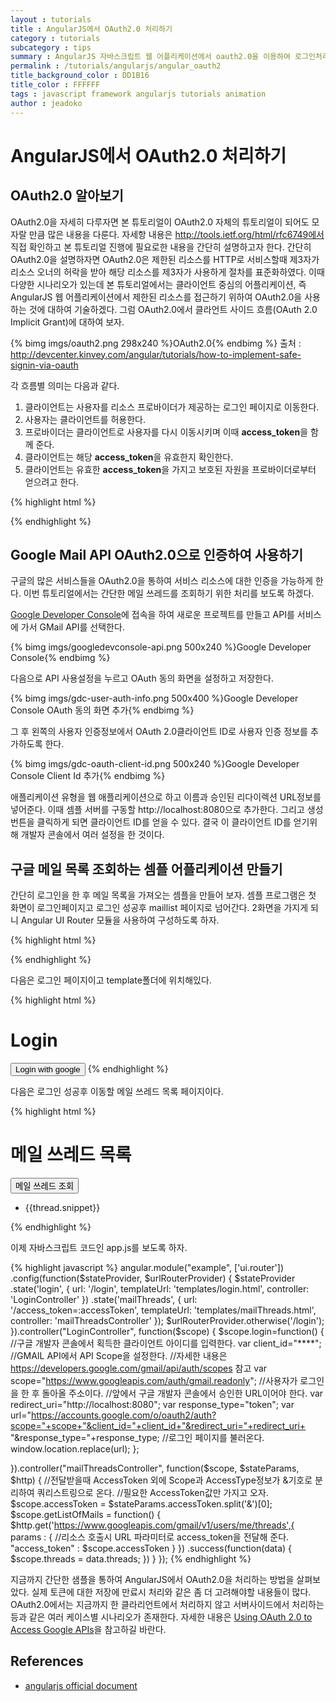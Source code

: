 ```yaml
---
layout : tutorials
title : AngularJS에서 OAuth2.0 처리하기
category : tutorials
subcategory : tips
summary : AngularJS 자바스크립트 웹 어플리케이션에서 oauth2.0을 이용하여 로그인처리를 하는 방법을 알아본다.
permalink : /tutorials/angularjs/angular_oauth2
title_background_color : DD1B16
title_color : FFFFFF
tags : javascript framework angularjs tutorials animation
author : jeadoko
---
```


# AngularJS에서 OAuth2.0 처리하기

## OAuth2.0 알아보기

OAuth2.0을 자세히 다루자면 본 튜토리얼이 OAuth2.0 자체의 튜토리얼이 되어도 모자랄 만큼 많은 내용을 다룬다. 자세항 내용은 http://tools.ietf.org/html/rfc6749에서 직접 확인하고 본 튜토리얼 진행에 필요로한 내용을 간단히 설명하고자 한다.
간단히 OAuth2.0을 설명하자면 OAuth2.0은 제한된 리소스를 HTTP로 서비스할때 제3자가 리소스 오너의 허락을 받아 해당 리소스를 제3자가 사용하게 절차를 표준화하였다. 이때 다양한 시나리오가 있는데 본 튜토리얼에서는 클라이언트 중심의 어플리케이션, 즉 AngularJS 웹 어플리케이션에서 제한된 리소스를 접근하기 위하여 OAuth2.0을 사용하는 것에 대하여 기술하겠다. 그럼 OAuth2.0에서 클라언트 사이드 흐름(OAuth 2.0 Implicit Grant)에 대하여 보자.

{% bimg imgs/oauth2.png 298x240 %}OAuth2.0{% endbimg %}
출처 : http://devcenter.kinvey.com/angular/tutorials/how-to-implement-safe-signin-via-oauth

각 흐름별 의미는 다음과 같다.

1. 클라이언트는 사용자를 리소스 프로바이더가 제공하는 로그인 페이지로 이동한다.
2. 사용자는 클라이언트를 허용한다.
3. 프로바이더는 클라이언트로 사용자를 다시 이동시키며 이때 **access_token**을 함께 준다.
4. 클라이언트는 해당 **access_token**을 유효한지 확인한다.
5. 클라이언트는 유효한 **access_token**을 가지고 보호된 자원을 프로바이더로부터 얻으려고 한다.

{% highlight html %}
<head>
 <meta charset="UTF-8">
 <title>사용자 관리 DEMO APP</title>
 <link rel="stylesheet" href="libs/bootstrap/css/bootstrap.min.css">
 <link rel="stylesheet" href="resources/app.css">
 <script type="text/javascript" src="libs/angular/angular.js"></script>
 <script type="text/javascript" src="libs/angular/angular-animate.js"></script>
 <!-- 애니메이션 기능을 위해 angular-animate.js 파일을 추가해 준다. -->
 <script type="text/javascript" src="libs/angular/angular-cookies.js"></script>
 <script type="text/javascript" src="libs/ui-bootstrap/ui-bootstrap-0.8.0.js"></script>
 <script type="text/javascript" src="libs/ui-bootstrap/ui-bootstrap-tpls-0.8.0.js"></script>
 <script type="text/javascript" src="app.js"></script>
</head>
{% endhighlight %}

## Google Mail API OAuth2.0으로 인증하여 사용하기

구글의 많은 서비스들을 OAuth2.0을 통하여 서비스 리소스에 대한 인증을 가능하게 한다. 이번 튜토리얼에서는 간단한 메일 쓰레드를 조회하기 위한 처리를 보도록 하겠다.

[Google Developer Console](https://console.developers.google.com/)에 접속을 하여 새로운 프로젝트를 만들고 API를 서비스에 가서 GMail API를 선택한다. 

{% bimg imgs/googledevconsole-api.png 500x240 %}Google Developer Console{% endbimg %}


다음으로 API 사용설정을 누르고 OAuth 동의 화면을 설정하고 저장한다. 

{% bimg imgs/gdc-user-auth-info.png 500x400 %}Google Developer Console OAuth 동의 화면 추가{% endbimg %}

그 후 왼쪽의 사용자 인증정보에서 OAuth 2.0클라이언트 ID로 사용자 인증 정보를 추가하도록 한다.

{% bimg imgs/gdc-oauth-client-id.png 500x240 %}Google Developer Console Client Id 추가{% endbimg %}
 
애플리케이션 유형을 웹 애플리케이션으로 하고 이름과 승인된 리다이렉션 URL정보를 넣어준다. 이때 셈플 서버를 구동할 http://localhost:8080으로 추가한다. 그리고 생성 번튼을 클릭하게 되면 클라이언트 ID를 얻을 수 있다. 결국 이 클라이언트 ID를 얻기위해 개발자 콘솔에서 여러 설정을 한 것이다.

## 구글 메일 목록 조회하는 셈플 어플리케이션 만들기

간단히 로그인을 한 후 메일 목록을 가져오는 셈플을 만들어 보자. 셈플 프로그램은 첫 화면이 로그인페이지고 로그인 성공후 maillist 페이지로 넘어간다. 2화면을 가지게 되니 Angular UI Router 모듈을 사용하여 구성하도록 하자.

{% highlight html %}
<!DOCTYPE html>
<html lang="en" ng-app="example">
<head>
  <meta charset="UTF-8">
  <title>AngularJS OAuth2.0 Demo</title>
  <link rel="stylesheet" href="bower_components/bootstrap/dist/css/bootstrap.css">
</head>
<body>
  <div class="container">
    <div ui-view></div>
  </div>
  <script src="bower_components/angular/angular.js"></script>
  <script src="bower_components/angular-ui-router/release/angular-ui-router.js"></script>
  <script src="app.js"></script>
</body>
</html>
{% endhighlight %}

다음은 로그인 페이지이고 template폴더에 위치해있다.

{% highlight html %}
<h1>Login</h1>
<button ng-click="login()">Login with google</button>
{% endhighlight %}

다음은 로그인 성공후 이동할 메일 쓰레드 목록 페이지이다.

{% highlight html %}
<h1>메일 쓰레드 목록</h1>
  <div class="row">
    <button type="button" class="btn btn-default pull-right" ng-click="getListOfMails()" >메일 쓰레드 조회</button>
  </div>
  <div class="row">
    <ul class="list-group">
      <li ng-repeat="thread in threads" class="list-group-item">{{thread.snippet}}</li>
    </ul>
  </div>
</div>
{% endhighlight %}

이제 자바스크립트 코드인 app.js를 보도록 하자.

{% highlight javascript %}
angular.module("example", ['ui.router'])
 .config(function($stateProvider, $urlRouterProvider) {
    $stateProvider
        .state('login', {
            url: '/login',
            templateUrl: 'templates/login.html',
            controller: 'LoginController'
        })
        .state('mailThreads', {
            url: '/access_token=:accessToken',
            templateUrl: 'templates/mailThreads.html',
            controller: 'mailThreadsController'
        });
    $urlRouterProvider.otherwise('/login');
 }).controller("LoginController", function($scope) {
  $scope.login=function() {
      //구글 개발자 콘솔에서 획득한 클라이언트 아이디를 입력한다.
      var client_id="****";
      //GMAIL API에서 API Scope을 설정한다.
      //자세한 내용은 https://developers.google.com/gmail/api/auth/scopes 참고
      var scope="https://www.googleapis.com/auth/gmail.readonly";
      //사용자가 로그인을 한 후 돌아올 주소이다.
      //앞에서 구글 개발자 콘솔에서 승인한 URL이어야 한다.
      var redirect_uri="http://localhost:8080";
      var response_type="token";
      var url="https://accounts.google.com/o/oauth2/auth?scope="+scope+"&client_id="+client_id+"&redirect_uri="+redirect_uri+
      "&response_type="+response_type;
      //로그인 페이지를 불러온다.
      window.location.replace(url);
     };
 
}).controller("mailThreadsController", function($scope, $stateParams, $http) {
    //전달받을때 AccessToken 외에 Scope과 AccessType정보가 &기호로 분리하여 쿼리스트링으로 온다.
    //필요한 AccessToken값만 가지고 오자.
    $scope.accessToken = $stateParams.accessToken.split('&')[0]; 
    $scope.getListOfMails = function() {
     $http.get('https://www.googleapis.com/gmail/v1/users/me/threads',{
       params : {
          //리소스 호출시 URL 파라미터로 access_token을 전달해 준다.
          "access_token" : $scope.accessToken
          }
       })
       .success(function(data) {
           $scope.threads = data.threads;
       })
    }
});
{% endhighlight %}

지금까지 간단한 샘플을 통하여 AngularJS에서 OAuth2.0을 처리하는 방법을 살펴보았다. 실제 토큰에 대한 저장에 만료시 처리와 같은 좀 더 고려해야할 내용들이 많다. OAuth2.0에서는 지금까지 한 클라리언트에서 처리하지 않고 서버사이드에서 처리하는 등과 같은 여러 케이스별 시나리오가 존재한다. 자세한 내용은 [
Using OAuth 2.0 to Access Google APIs](https://developers.google.com/identity/protocols/OAuth2)을 참고하길 바란다.

## References

- [angularjs official document](https://docs.angularjs.org/)
